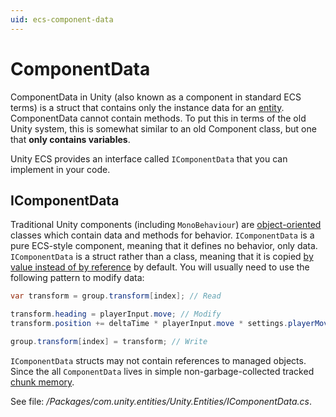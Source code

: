 ```yaml
---
uid: ecs-component-data
---
```

# ComponentData

ComponentData in Unity (also known as a component in standard ECS terms) is a struct that contains only the instance data for an [entity](entities.md). ComponentData cannot contain methods. To put this in terms of the old Unity system, this is somewhat similar to an old Component class, but one that **only contains variables**.

Unity ECS provides an interface called `IComponentData` that you can implement in your code. 

## IComponentData

Traditional Unity components (including `MonoBehaviour`) are [object-oriented](https://en.wikipedia.org/wiki/Object-oriented_programming) classes which contain data and methods for behavior. `IComponentData` is a pure ECS-style component, meaning that it defines no behavior, only data. `IComponentData` is a struct rather than a class, meaning that it is copied [by value instead of by reference](https://stackoverflow.com/questions/373419/whats-the-difference-between-passing-by-reference-vs-passing-by-value?answertab=votes#tab-top) by default. You will usually need to use the following pattern to modify data:

```c#
var transform = group.transform[index]; // Read

transform.heading = playerInput.move; // Modify
transform.position += deltaTime * playerInput.move * settings.playerMoveSpeed;

group.transform[index] = transform; // Write
```

`IComponentData` structs may not contain references to managed objects. Since the all `ComponentData` lives in simple non-garbage-collected tracked [chunk memory](chunk_iteration.md).

See file: _/Packages/com.unity.entities/Unity.Entities/IComponentData.cs_.

